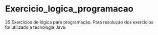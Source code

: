 # Exercicio_logica_programacao
35 Exercícios de lógica para programação. Para resolução dos exercícios foi utilizado a tecnologia Java.
